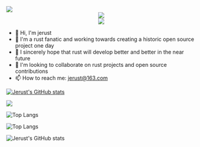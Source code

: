 <img align="" src="https://github-readme-stats.vercel.app/api?username=jerust&show_icons=true&theme=tokyonight" />

<div style="text-align: center;">  
    <img src="https://github-readme-stats.vercel.app/api?username=jerust&show_icons=true&theme=tokyonight" />  
</div>

<div style="display: flex; justify-content: center;">  
    <img src="https://github-readme-stats.vercel.app/api?username=jerust&show_icons=true&theme=tokyonight" />  
</div>

- 👋 Hi, I'm jerust
- 👀 I'm a rust fanatic and working towards creating a historic open source project one day
- 🌱 I sincerely hope that rust will develop better and better in the near future
- 💞️ I'm looking to collaborate on rust projects and open source contributions
- 📫 How to reach me: jerust@163.com

[![Jerust's GitHub stats](https://github-readme-stats.vercel.app/api?username=jerust&show_icons=true&icon_color=CE1D2D&text_color=718096&bg_color=ffffff&hide_title=false)](https://github.com/jerust/github-readme-stats)

<img align="center" src="https://github-readme-stats.vercel.app/api?username=jerust&show_icons=true&icon_color=CE1D2D&text_color=718096&bg_color=ffffff&hide_title=true" />

![Top Langs](https://github-readme-stats.vercel.app/api/top-langs/?username=jerust&hide_progress=flase)


![Top Langs](https://github-readme-stats.vercel.app/api/top-langs/?username=jerust&layout=compact)


![Jerust's GitHub stats](https://github-readme-stats.vercel.app/api?username=jerust&show_icons=true&theme=radical)
